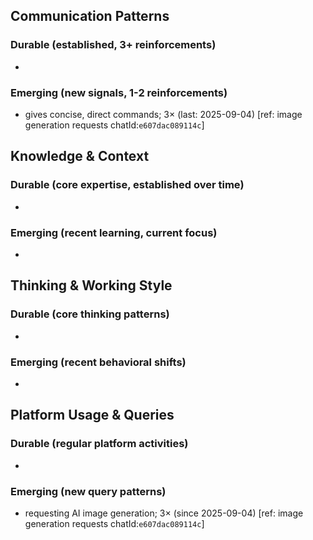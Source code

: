 ## Communication Patterns
### Durable (established, 3+ reinforcements)
-

### Emerging (new signals, 1-2 reinforcements)
- gives concise, direct commands; 3× (last: 2025-09-04) [ref: image generation requests chatId:`e607dac089114c`]

## Knowledge & Context
### Durable (core expertise, established over time)
-

### Emerging (recent learning, current focus)
-

## Thinking & Working Style
### Durable (core thinking patterns)
-

### Emerging (recent behavioral shifts)
-

## Platform Usage & Queries
### Durable (regular platform activities)
-

### Emerging (new query patterns)
- requesting AI image generation; 3× (since 2025-09-04) [ref: image generation requests chatId:`e607dac089114c`]